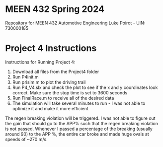 # MEEN 432 Spring 2024
Repository for MEEN 432 Automotive Engineering
Luke Poirot - UIN: 730000185

# Project 4 Instructions
Instructions for Running Project 4:
1. Download all files from the Project4 folder
2. Run P4init.m
3. Run p4sim.m to plot the driving trail
4. Run P4_V4.slx and check the plot to see if the x and y coordinates look correct. Make sure the stop time is set to 3600 seconds
5. Run FinalRace.m to receive all of the desired data
6. The simulation will take several minutes to run - I was not able to optimize it and make it more efficient

The regen breaking violation will be triggered. 
I was not able to figure out the gain that should go to the APP% such that the regen breaking violation is not passed.
Whenever I passed a percentage of the breaking (usually around 90) to the APP %, the entire car broke and made huge ovals at speeds of ~270 m/s.
